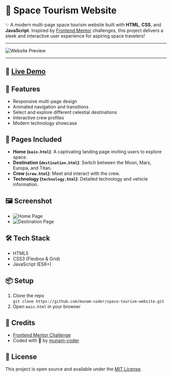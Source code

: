 # 🚀 Space Tourism Website

✨ A modern multi-page space tourism website built with **HTML**, **CSS**, and **JavaScript**. Inspired by [Frontend Mentor](https://www.frontendmentor.io/) challenges, this project delivers a sleek and interactive user experience for aspiring space travelers!

---

![Website Preview](![preview](https://github.com/user-attachments/assets/0c749c74-5d12-4eed-af47-88a430fe818f)
)

---

## 🔗 [Live Demo](#) <!-- Add your live site URL here -->

## 🌟 Features

- Responsive multi-page design
- Animated navigation and transitions
- Select and explore different celestial destinations
- Interactive crew profiles
- Modern technology showcase

## 🧭 Pages Included

- **Home (`main.html`)**: A captivating landing page inviting users to explore space.
- **Destination (`destination.html`)**: Switch between the Moon, Mars, Europa, and Titan.
- **Crew (`crew.html`)**: Meet and interact with the crew.
- **Technology (`technology.html`)**: Detailed technology and vehicle information.

## 🖼️ Screenshot

- ![Home Page](![preview](https://github.com/user-attachments/assets/a37577d8-f207-41f5-a52a-422bcd993843)
)
- ![Destination Page](![Destination](https://github.com/user-attachments/assets/792eea98-8781-4781-821d-68be66013eef)
)

## 🛠️ Tech Stack

- HTML5
- CSS3 (Flexbox & Grid)
- JavaScript (ES6+)

## 📦 Setup

1. Clone the repo  
   `git clone https://github.com/munam-coder/space-tourism-website.git`
2. Open `main.html` in your browser

## 🙌 Credits

- [Frontend Mentor Challenge](https://www.frontendmentor.io/)
- Coded with 💙 by [munam-coder](https://github.com/munam-coder)

## 📄 License

This project is open source and available under the [MIT License](LICENSE).
